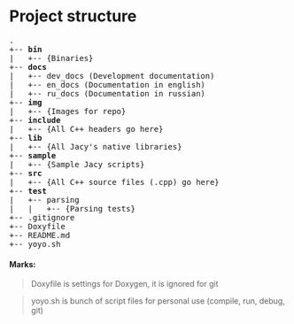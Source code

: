 # Project structure

<pre>
.
+-- <b>bin</b>
|   +-- {Binaries}
+-- <b>docs</b>
|   +-- dev_docs (Development documentation)
|   +-- en_docs (Documentation in english)
|   +-- ru_docs (Documentation in russian)
+-- <b>img</b>
|   +-- {Images for repo}
+-- <b>include</b>
|   +-- {All C++ headers go here}
+-- <b>lib</b>
|   +-- {All Jacy's native libraries}
+-- <b>sample</b>
|   +-- {Sample Jacy scripts}
+-- <b>src</b>
|   +-- {All C++ source files (.cpp) go here}
+-- <b>test</b>
|   +-- parsing
|   |   +-- {Parsing tests}
+-- .gitignore
+-- Doxyfile
+-- README.md
+-- yoyo.sh
</pre>

#### Marks:
> Doxyfile is settings for Doxygen, it is ignored for git

> yoyo.sh is bunch of script files for personal use (compile, run, debug, git)